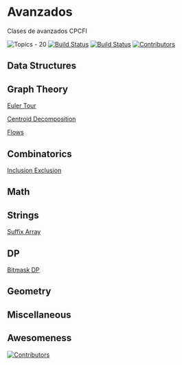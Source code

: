 # Avanzados
Clases de avanzados CPCFI

![Topics - 20](https://img.shields.io/badge/Topics-20-2ea44f)
[![Build Status](https://img.shields.io/github/stars/arns115/avanzados.svg)](https://github.com/arns115/avanzados)
[![Build Status](https://img.shields.io/github/forks/arns115/avanzados.svg)](https://github.com/arns115/avanzados)
[![Contributors](https://img.shields.io/github/contributors/arns115/avanzados?style=flat-square)](https://github.com/arns115/avanzados/graphs/contributors)

## Data Structures

## Graph Theory

[Euler Tour](EulerTour/INFO.md)

[Centroid Decomposition](CentroidDecomp/INFO.md)

[Flows](Flujos/INFO.md)

## Combinatorics

[Inclusion Exclusion](InclusionExclusion/INFO.md)


## Math

## Strings

[Suffix Array](SuffixArray/INFO.md)

## DP

[Bitmask DP](BitmaskDP/INFO.md)

## Geometry

## Miscellaneous






## Awesomeness
[![Contributors](https://contrib.rocks/image?repo=arns115/avanzados)](https://github.com/arns115/avanzados/graphs/contributors)



